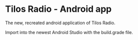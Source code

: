 Tilos Radio - Android app
====

The new, recreated android application of Tilos Radio.

Import into the newest Android Studio with the build.grade file.
